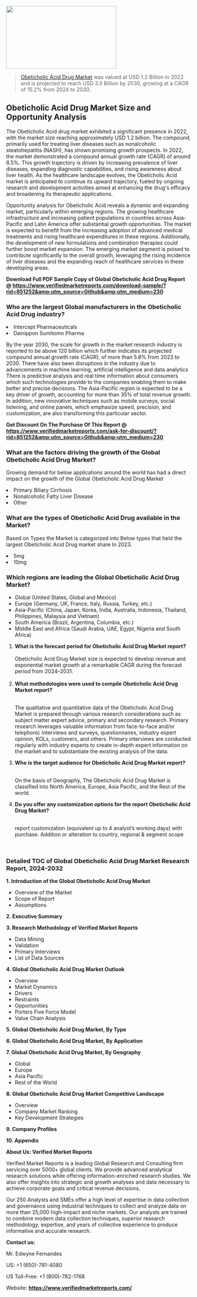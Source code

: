 <img src="https://ffe5etoiles.com/wp-content/uploads/2024/12/MST1-300x171.png" alt="" width="300" height="171" class="alignnone size-medium wp-image-20088" /><blockquote><p><p><a href="https://www.verifiedmarketreports.com/download-sample/?rid=851252&utm_source=Github&utm_medium=230" target="_blank">Obeticholic Acid Drug Market</a> was valued at USD 1.2 Billion in 2022 and is projected to reach USD 3.5 Billion by 2030, growing at a CAGR of 15.2% from 2024 to 2030.</p></blockquote><p><h2>Obeticholic Acid Drug Market Size and Opportunity Analysis</h2><p>The Obeticholic Acid drug market exhibited a significant presence in 2022, with the market size reaching approximately USD 1.2 billion. The compound, primarily used for treating liver diseases such as nonalcoholic steatohepatitis (NASH), has shown promising growth prospects. In 2022, the market demonstrated a compound annual growth rate (CAGR) of around 8.5%. This growth trajectory is driven by increasing prevalence of liver diseases, expanding diagnostic capabilities, and rising awareness about liver health. As the healthcare landscape evolves, the Obeticholic Acid market is anticipated to continue its upward trajectory, fueled by ongoing research and development activities aimed at enhancing the drug's efficacy and broadening its therapeutic applications.</p><p>Opportunity analysis for Obeticholic Acid reveals a dynamic and expanding market, particularly within emerging regions. The growing healthcare infrastructure and increasing patient populations in countries across Asia-Pacific and Latin America offer substantial growth opportunities. The market is expected to benefit from the increasing adoption of advanced medical treatments and rising healthcare expenditures in these regions. Additionally, the development of new formulations and combination therapies could further boost market expansion. The emerging market segment is poised to contribute significantly to the overall growth, leveraging the rising incidence of liver diseases and the expanding reach of healthcare services in these developing areas.</p></p><p class=""><strong>Download Full PDF Sample Copy of Global Obeticholic Acid Drug Report @ <a href="https://www.verifiedmarketreports.com/download-sample/?rid=851252&amp;utm_source=Github&amp;utm_medium=230" target="_blank">https://www.verifiedmarketreports.com/download-sample/?rid=851252&amp;utm_source=Github&amp;utm_medium=230</a></strong></p><h3 id="" class="">Who are the largest Global manufacturers in the Obeticholic Acid Drug industry?</h3><p><li>Intercept Pharmaceuticals</li><li> Dainippon Sumitomo Pharma</li></p><div class=""><div class="" dir="" data-message-author-role="" data-message-id="" data-message-model-slug=""><div class=""><div class=""><div class=""><div class="" dir="" data-message-author-role="" data-message-id="" data-message-model-slug=""><div class=""><div class=""><p>By the year 2030, the scale for growth in the market research industry is reported to be above 120 billion which further indicates its projected compound annual growth rate (CAGR), of more than 5.8% from 2023 to 2030. There have also been disruptions in the industry due to advancements in machine learning, artificial intelligence and data analytics There is predictive analysis and real time information about consumers which such technologies provide to the companies enabling them to make better and precise decisions. The Asia-Pacific region is expected to be a key driver of growth, accounting for more than 35% of total revenue growth. In addition, new innovative techniques such as mobile surveys, social listening, and online panels, which emphasize speed, precision, and customization, are also transforming this particular sector.</p><p><strong>Get Discount On The Purchase Of This Report @&nbsp; <a href="https://www.verifiedmarketreports.com/ask-for-discount/?rid=851252&amp;utm_source=Github&amp;utm_medium=230" target="_blank">https://www.verifiedmarketreports.com/ask-for-discount/?rid=851252&amp;utm_source=Github&amp;utm_medium=230</a></strong></p></div></div></div></div></div></div></div></div><h3 id="" class="">What are the factors driving the growth of the Global Obeticholic Acid Drug Market?</h3><p id="" class="">Growing demand for below applications around the world has had a direct impact on the growth of the Global Obeticholic Acid Drug Market</p><p id="" class=""><li>Primary Biliary Cirrhosis</li><li> Nonalcoholic Fatty Liver Disease</li><li> Other</li></p><h3 id="" class="">What are the types of Obeticholic Acid Drug available in the Market?</h3><p id="" class="">Based on Types the Market is categorized into Below types that held the largest Obeticholic Acid Drug market share In 2023.</p><p id="" class=""><li>5mg</li><li> 10mg</li></p><h3 id="" class="">Which regions are leading the Global Obeticholic Acid Drug Market?</h3><ul><li>Global (United States, Global and Mexico)</li><li>Europe (Germany, UK, France, Italy, Russia, Turkey, etc.)</li><li>Asia-Pacific (China, Japan, Korea, India, Australia, Indonesia, Thailand, Philippines, Malaysia and Vietnam)</li><li>South America (Brazil, Argentina, Columbia, etc.)</li><li>Middle East and Africa (Saudi Arabia, UAE, Egypt, Nigeria and South Africa)</li></ul><p><ol><li><strong>What is the forecast period for Obeticholic Acid Drug Market report?<br /></strong><br /><span data-sheets-root="1" data-sheets-value="{&quot;1&quot;:2,&quot;2&quot;:&quot;XXXX size is expected to develop revenue and exponential market growth at a remarkable CAGR during the forecast period from 2024&ndash;2030.&quot;}" data-sheets-userformat="{&quot;2&quot;:12674,&quot;4&quot;:{&quot;1&quot;:2,&quot;2&quot;:16776960},&quot;10&quot;:2,&quot;11&quot;:0,&quot;15&quot;:&quot;Arial&quot;,&quot;16&quot;:12}">Obeticholic Acid Drug Market size is expected to develop revenue and exponential market growth at a remarkable CAGR during the forecast period from 2024&ndash;2031.</span><br /><br /></li><li><strong>What methodologies were used to compile Obeticholic Acid Drug Market report?<br /><br /></strong><p>The qualitative and quantitative data of the&nbsp;Obeticholic Acid Drug Market is prepared through various research considerations such as subject matter expert advice, primary and secondary research. Primary research leverages valuable information from face-to-face and/or telephonic interviews and surveys, questionnaires, industry expert opinion, KOLs, customers, and others. Primary interviews are conducted regularly with industry experts to create in-depth expert information on the market and to substantiate the existing analysis of the data.&nbsp;</p></li><li><strong>Who is the target audience for Obeticholic Acid Drug Market report?<br /><br /></strong><p>On the basis of Geography, The&nbsp;Obeticholic Acid Drug Market is classified into North America, Europe, Asia Pacific, and the Rest of the world.</p></li><li><strong>Do you offer any customization options for the report Obeticholic Acid Drug Market?<br /><br /></strong><p>report customization (equivalent up to 4 analyst&rsquo;s working days) with purchase. Addition or alteration to country, regional &amp; segment scope</p><p>&nbsp;</p></li></ol></p><h3 id="" class="">Detailed TOC of Global Obeticholic Acid Drug Market Research Report, 2024-2032</h3><p id="" class=""><strong>1. Introduction of the Global Obeticholic Acid Drug Market</strong></p><ul><li>Overview of the Market</li><li>Scope of Report</li><li>Assumptions</li></ul><p id="" class=""><strong>2. Executive Summary</strong></p><p id="" class=""><strong>3. Research Methodology of&nbsp;Verified Market Reports</strong></p><ul><li>Data Mining</li><li>Validation</li><li>Primary Interviews</li><li>List of Data Sources</li></ul><p id="" class=""><strong>4. Global Obeticholic Acid Drug Market Outlook</strong></p><ul><li>Overview</li><li>Market Dynamics</li><li>Drivers</li><li>Restraints</li><li>Opportunities</li><li>Porters Five Force Model</li><li>Value Chain Analysis</li></ul><p id="" class=""><strong>5. Global Obeticholic Acid Drug Market, By&nbsp;Type</strong></p><p id="" class=""><strong>6. Global Obeticholic Acid Drug Market, By Application</strong></p><p id="" class=""><strong>7. Global Obeticholic Acid Drug Market, By Geography</strong></p><ul><li>Global</li><li>Europe</li><li>Asia Pacific</li><li>Rest of the World</li></ul><p id="" class=""><strong>8. Global Obeticholic Acid Drug Market Competitive Landscape</strong></p><ul><li>Overview</li><li>Company Market Ranking</li><li>Key Development Strategies</li></ul><p id="" class=""><strong>9. Company Profiles</strong></p><p id="" class=""><strong>10. Appendix</strong></p><p id="" class=""><strong>About Us: Verified Market Reports</strong></p><p id="" class="">Verified Market Reports is a leading Global Research and Consulting firm servicing over 5000+ global clients. We provide advanced analytical research solutions while offering information-enriched research studies. We also offer insights into strategic and growth analyses and data necessary to achieve corporate goals and critical revenue decisions.</p><p id="" class="">Our 250 Analysts and SMEs offer a high level of expertise in data collection and governance using industrial techniques to collect and analyze data on more than 25,000 high-impact and niche markets. Our analysts are trained to combine modern data collection techniques, superior research methodology, expertise, and years of collective experience to produce informative and accurate research.</p><p id="" class=""><strong>Contact us:</strong></p><p id="" class="">Mr. Edwyne Fernandes</p><p id="" class="">US: +1 (650)-781-4080</p><p id="" class="">US Toll-Free: +1 (800)-782-1768</p><p id="" class="">Website: <a target="" data-test-app-aware-link=""><strong>https://www.verifiedmarketreports.com/</strong></a></p>
